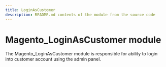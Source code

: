 ```yaml
---
title: LoginAsCustomer
description: README.md contents of the module from the source code
---
```


# Magento_LoginAsCustomer module

The Magento_LoginAsCustomer module is responsible for ability to login into customer account using the admin panel.
